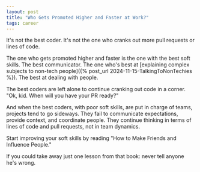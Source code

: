 ```yaml
---
layout: post
title: "Who Gets Promoted Higher and Faster at Work?"
tags: career
---
```


It's not the best coder. It's not the one who cranks out more pull requests or lines of code.

The one who gets promoted higher and faster is the one with the best soft skills. The best communicator. The one who's best at [explaining complex subjects to non-tech people]({% post_url 2024-11-15-TalkingToNonTechies %}). The best at dealing with people.

The best coders are left alone to continue cranking out code in a corner. "Ok, kid. When will you have your PR ready?"

And when the best coders, with poor soft skills, are put in charge of teams, projects tend to go sideways. They fail to communicate expectations, provide context, and coordinate people. They continue thinking in terms of lines of code and pull requests, not in team dynamics.

Start improving your soft skills by reading "How to Make Friends and Influence People."

If you could take away just one lesson from that book: never tell anyone he's wrong.

